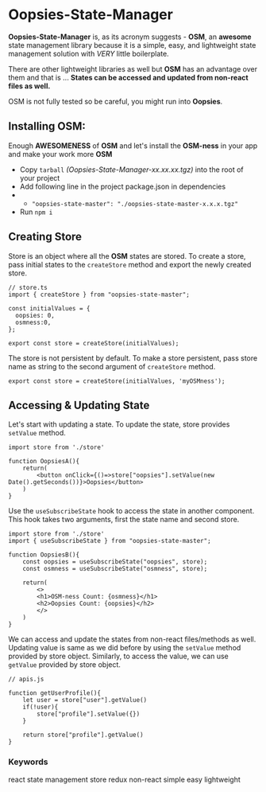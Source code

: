 # Oopsies-State-Manager

**Oopsies-State-Manager** is, as its acronym suggests - **OSM**, an **awesome** state management library because it is a simple, easy, and lightweight state management solution with _VERY_ little boilerplate.

There are other lightweight libraries as well but **OSM** has an advantage over them and that is ... **States can be accessed and updated from non-react files as well.**

OSM is not fully tested so be careful, you might run into **Oopsies**.

## Installing **OSM**:

Enough **AWESOMENESS** of **OSM** and let's install the **OSM-ness** in your app and make your work more **OSM**

- Copy `tarball` _(Oopsies-State-Manager-xx.xx.xx.tgz)_ into the root of your project
- Add following line in the project package.json in dependencies
- - `"oopsies-state-master": "./oopsies-state-master-x.x.x.tgz"`
- Run `npm i`

## Creating Store

Store is an object where all the **OSM** states are stored. To create a store, pass initial states to the `createStore` method and export the newly created store.

```
// store.ts
import { createStore } from "oopsies-state-master";

const initialValues = {
  oopsies: 0,
  osmness:0,
};

export const store = createStore(initialValues);
```

The store is not persistent by default. To make a store persistent, pass store name as string to the second argument of `createStore` method.

`export const store = createStore(initialValues, 'myOSMness');`

## Accessing & Updating State

Let's start with updating a state. To update the state, store provides `setValue` method.

```
import store from './store'

function OopsiesA(){
    return(
        <button onClick={()=>store["oopsies"].setValue(new Date().getSeconds())}>Oopsies</button>
    )
}
```

Use the `useSubscribeState` hook to access the state in another component. This hook takes two arguments, first the state name and second store.

```
import store from './store'
import { useSubscribeState } from "oopsies-state-master";

function OopsiesB(){
    const oopsies = useSubscribeState("oopsies", store);
    const osmness = useSubscribeState("osmness", store);

    return(
        <>
        <h1>OSM-ness Count: {osmness}</h1>
        <h2>Oopsies Count: {oopsies}</h2>
        </>
    )
}
```

We can access and update the states from non-react files/methods as well. Updating value is same as we did before by using the `setValue` method provided by store object. Similarly, to access the value, we can use `getValue` provided by store object.

```
// apis.js

function getUserProfile(){
    let user = store["user"].getValue()
    if(!user){
        store["profile"].setValue({})
    }

    return store["profile"].getValue()
}

```

### Keywords

react state management store redux non-react simple easy lightweight
